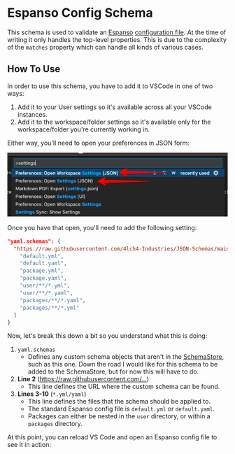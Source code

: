 # Espanso Config Schema

This schema is used to validate an [Espanso][0] [configuration file][1]. At the time of writing it only handles the top-level properties. This is due to the complexity of the `matches` property which can handle all kinds of various cases.

## How To Use

In order to use this schema, you have to add it to VSCode in one of two ways:

1. Add it to your User settings so it's available across all your VSCode instances.
2. Add it to the workspace/folder settings so it's available only for the workspace/folder you're currently working in.

Either way, you'll need to open your preferences in JSON form:

![JSON-Settings](../assets/img/JSON-Settings-Cropped.png)

Once you have that open, you'll need to add the following setting:

```json
"yaml.schemas": {
  "https://raw.githubusercontent.com/4lch4-Industries/JSON-Schemas/main/Espanso/Config.json": [
    "default.yml",
    "default.yaml",
    "package.yml",
    "package.yaml",
    "user/**/*.yml",
    "user/**/*.yaml",
    "packages/**/*.yaml",
    "packages/**/*.yml"
  ]
}
```

Now, let's break this down a bit so you understand what this is doing:

1. `yaml.schemas`
   - Defines any custom schema objects that aren't in the [SchemaStore][2], such as this one. Down the road I would like for this schema to be added to the SchemaStore, but for now this will have to do.
2. **Line 2** (<https://raw.githubusercontent.com/...>)
   - This line defines the URL where the custom schema can be found.
3. **Lines 3-10** (`*.yml/yaml`)
   - This line defines the files that the schema should be applied to.
   - The standard Espanso config file is `default.yml` or `default.yaml`.
   - Packages can either be nested in the `user` directory, or within a `packages` directory.

At this point, you can reload VS Code and open an Espanso config file to see it in action:




[0]: https://espanso.org/
[1]: https://espanso.org/docs/configuration/
[2]: https://www.schemastore.org/json/
